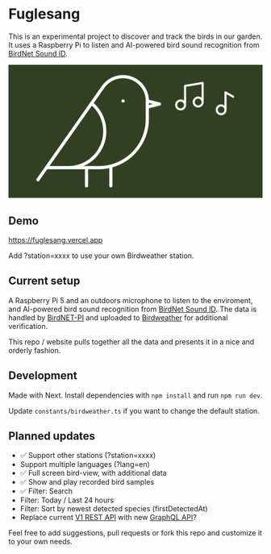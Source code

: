# Fuglesang

This is an experimental project to discover and track the birds in our garden. It uses a Raspberry Pi to listen and AI-powered bird sound recognition from [BirdNet Sound ID](https://birdnet.cornell.edu/).

[![Fuglesang preview](public/open-graph-share.png)](https://fuglesang.vercel.app)

## Demo

https://fuglesang.vercel.app

Add ?station=xxxx to use your own Birdweather station.

## Current setup

A Raspberry Pi 5 and an outdoors microphone to listen to the enviroment, and AI-powered bird sound recognition from [BirdNet Sound ID](https://birdnet.cornell.edu/). The data is handled by [BirdNET-PI](https://github.com/Nachtzuster/BirdNET-Pi) and uploaded to [Birdweather](https://app.birdweather.com/) for additional verification.

This repo / website pulls together all the data and presents it in a nice and orderly fashion.

## Development

Made with Next. Install dependencies with `npm install` and run `npm run dev`.

Update `constants/birdweather.ts` if you want to change the default station.

## Planned updates

- ✅ Support other stations (?station=xxxx)
- Support multiple languages (?lang=en)
- ✅ Full screen bird-view, with additional data
- ✅ Show and play recorded bird samples
- ✅ Filter: Search
- Filter: Today / Last 24 hours
- Filter: Sort by newest detected species (firstDetectedAt)
- Replace current [V1 REST API](https://app.birdweather.com/api/v1]:) with new [GraphQL API](https://app.birdweather.com/api/index.html)?

Feel free to add suggestions, pull requests or fork this repo and customize it to your own needs.

